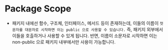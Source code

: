 # Package Scope

- 패키지 내에선 함수, 구조체, 인터페이스, 메서드 등이 존재하는데, 이들의 이름이 ``첫문자를 대문자로 시작하면 이는 public 으로 사용할 수 있습니다.`` 즉, 패키지 외부에서 이들을 호출하거나 사용할 수 있게 됩니다. 반면, 이름이 소문자로 시작하면 이는 non-public 으로 패키지 내부에서만 사용이 가능합니다.

